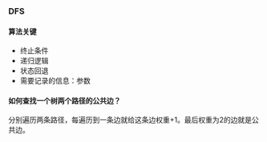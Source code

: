 ### DFS
#### 算法关键
- 终止条件
- 递归逻辑
- 状态回退
- 需要记录的信息：参数

 #### 如何查找一个树两个路径的公共边？
 分别遍历两条路径，每遍历到一条边就给这条边权重+1。最后权重为2的边就是公共边。
